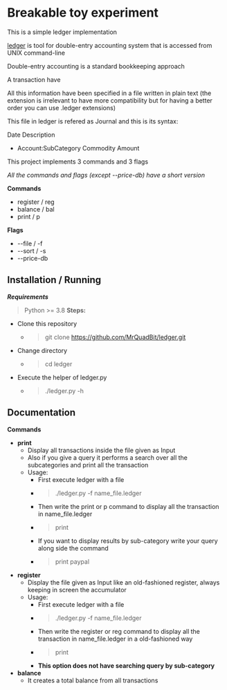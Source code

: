 # Breakable toy experiment
This is a simple ledger implementation

[ledger](https://www.ledger-cli.org/) is tool for double-entry accounting system that is accessed from UNIX command-line

Double-entry accounting is a standard bookkeeping approach

A transaction have 

All this information have been specified in a file written in plain text (the extension is irrelevant to have more compatibility but for having a better order you can use .ledger extensions)

This file in ledger is refered as Journal and this is its syntax:

Date Description
- Account:SubCategory Commodity Amount


This project implements 3 commands and 3 flags

*All the commands and flags (except --price-db) have a short version*

**Commands**
- register / reg
- balance / bal
- print / p

**Flags**
- --file / -f
- --sort / -s
- --price-db

## Installation / Running
**_Requirements_**
> Python >= 3.8 
**Steps:**
  - Clone this repository
    - > git clone https://github.com/MrQuadBit/ledger.git
  - Change directory
    - > cd ledger
  - Execute the helper of ledger.py
     - > ./ledger.py -h
## Documentation 
**Commands**
- **print**
  - Display all transactions inside the file given as Input
  - Also if you give a query it performs a search over all the subcategories and print all the transaction
  - Usage:
    - First execute ledger with a file
    - > ./ledger.py -f name_file.ledger
    - Then write the print or p command to display all the transaction in name_file.ledger
    - > print
    - If you want to display results by sub-category write your query along side the command
    - > print paypal
- **register**
  - Display the file given as Input like an old-fashioned register, always keeping in screen the accumulator
  - Usage:
    - First execute ledger with a file
    - > ./ledger.py -f name_file.ledger
    - Then write the register or reg command to display all the transaction in name_file.ledger in a old-fashioned way
    - > print
    - **This option does not have searching query by sub-category**
- **balance**
  - It creates a total balance from all transactions
